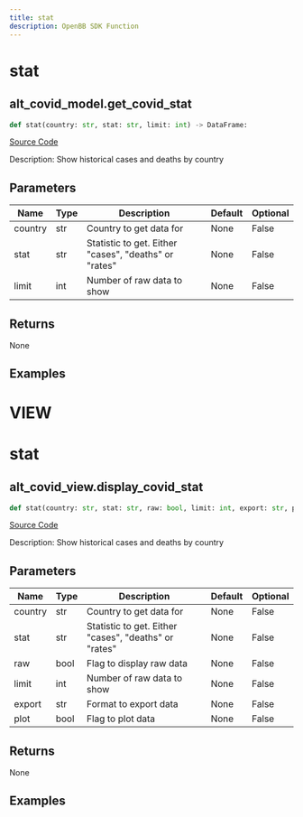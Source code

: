 ```yaml
---
title: stat
description: OpenBB SDK Function
---
```

# stat

## alt_covid_model.get_covid_stat

```python
def stat(country: str, stat: str, limit: int) -> DataFrame:
```
[Source Code](https://github.com/OpenBB-finance/OpenBBTerminal/tree/main/openbb_terminal/alternative/covid/covid_model.py#L120)

Description: Show historical cases and deaths by country

## Parameters

| Name | Type | Description | Default | Optional |
| ---- | ---- | ----------- | ------- | -------- |
| country | str | Country to get data for | None | False |
| stat | str | Statistic to get.  Either "cases", "deaths" or "rates" | None | False |
| limit | int | Number of raw data to show | None | False |

## Returns

None

## Examples




# VIEW

# stat

## alt_covid_view.display_covid_stat

```python
def stat(country: str, stat: str, raw: bool, limit: int, export: str, plot: bool) -> None:
```
[Source Code](https://github.com/OpenBB-finance/OpenBBTerminal/tree/main/openbb_terminal/alternative/covid/covid_view.py#L171)

Description: Show historical cases and deaths by country

## Parameters

| Name | Type | Description | Default | Optional |
| ---- | ---- | ----------- | ------- | -------- |
| country | str | Country to get data for | None | False |
| stat | str | Statistic to get.  Either "cases", "deaths" or "rates" | None | False |
| raw | bool | Flag to display raw data | None | False |
| limit | int | Number of raw data to show | None | False |
| export | str | Format to export data | None | False |
| plot | bool | Flag to plot data | None | False |

## Returns

None

## Examples

